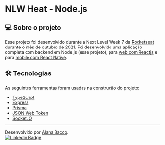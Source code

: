 # NLW Heat - Node.js

## 💻 Sobre o projeto

Esse projeto foi desenvolvido durante a Next Level Week 7 da [Rocketseat](https://rocketseat.com.br/) durante o mês de outubro de 2021. Foi desenvolvido uma aplicação completa com backend em Node.js (esse projeto), para [web com Reactjs](https://github.com/alanabacco/nlw7-web-reactjs) e para [mobile com React Native](https://github.com/alanabacco/nlw7-mobile-reactnative).

## 🛠 Tecnologias

As seguintes ferramentas foram usadas na construção do projeto:

- [TypeScript](https://www.typescriptlang.org/)
- [Express](https://expressjs.com/pt-br/)
- [Prisma](https://www.prisma.io/)
- [JSON Web Token](https://jwt.io/)
- [Socket.IO](https://socket.io/)

---

Desenvolvido por [Alana Bacco](https://github.com/alanabacco). <br />
[![Linkedin Badge](https://img.shields.io/badge/-Linkedin-blue?style=flat-square&logo=Linkedin&logoColor=white&link=https://www.linkedin.com/in/alana-bacco/)](https://www.linkedin.com/in/alana-bacco/)